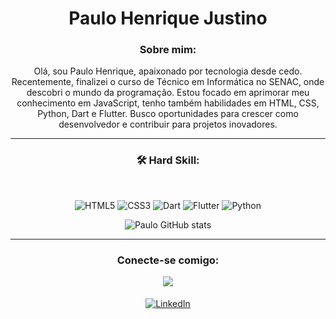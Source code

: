 

<div align='center'>

# Paulo Henrique Justino

### Sobre mim:


Olá, sou Paulo Henrique, apaixonado por tecnologia desde cedo. Recentemente, finalizei o curso de Técnico em Informática no SENAC, onde descobri o mundo da programação. Estou focado em aprimorar meu conhecimento em JavaScript, tenho também habilidades em HTML, CSS, Python, Dart e Flutter. Busco oportunidades para crescer como desenvolvedor e contribuir para projetos inovadores.

--- 

### 🛠 Hard Skill:

<div style='display: inline_block'><br>

![HTML5](https://img.shields.io/badge/html5-%23E34F26.svg?style=for-the-badge&logo=html5&logoColor=white) ![CSS3](https://img.shields.io/badge/css3-%231572B6.svg?style=for-the-badge&logo=css3&logoColor=white) ![Dart](https://img.shields.io/badge/dart-%230175C2.svg?style=for-the-badge&logo=dart&logoColor=white) ![Flutter](https://img.shields.io/badge/Flutter-%2302569B.svg?style=for-the-badge&logo=Flutter&logoColor=white) ![Python](https://img.shields.io/badge/python-3670A0?style=for-the-badge&logo=python&logoColor=ffdd54)
</div>

![Paulo GitHub stats](https://github-readme-stats.vercel.app/api?username=paulohenriquejustino&show_icons=true&theme=transparent)

---
### Conecte-se comigo:

<a href="phjustino125@gmail.com" target="_blank">
<img src="https://img.shields.io/badge/gmail:  phjustino125@gmail.com-%23EA4335.svg?style=for-the-badge&logo=gmail&logoColor=white" t=mail style="margin-bottom: 5px;" />
</a>


[![LinkedIn](https://img.shields.io/badge/LinkedIn-000?style=for-the-badge&logo=linkedin&logoColor=0E76A8)](https://www.linkedin.com/in/paulo-henrique-de-paiva-barbosa-justino-375204256/)



